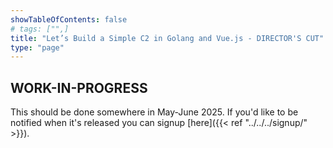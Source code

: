 ```yaml
---
showTableOfContents: false
# tags: ["",]
title: "Let’s Build a Simple C2 in Golang and Vue.js - DIRECTOR'S CUT"
type: "page"
---
```



## WORK-IN-PROGRESS

This should be done somewhere in May-June 2025. If you'd like to be notified when it's released
you can signup [here]({{< ref "../../../signup/" >}}).